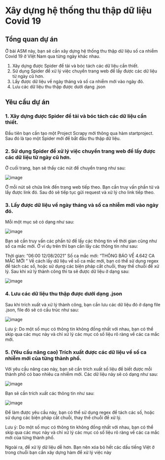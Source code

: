 <h1> Xây dựng hệ thống thu thập dữ liệu Covid 19 </h1>

<h2> Tổng quan dự án </h2>

Ở bài ASM này, bạn sẽ cần xây dựng hệ thống thu thập dữ liệu số ca nhiễm Covid 19 ở VIệt Nam qua từng ngày khác nhau.
<ol>
<li>Xây dựng được Spider để tải và bóc tách các dữ liệu cần thiết. </li>
<li>Sử dụng Spider để xử lý việc chuyển trang web để lấy được các dữ liệu từ ngày cũ hơn.</li>
<li>Lấy được dữ liệu về ngày tháng và số ca nhiễm mới vào ngày đó.</li>
<li> Lưu các dữ liệu thu thập được dưới dạng .json </li>
</ol>

<h2> Yêu cầu dự án </h2>

<h3> 1. Xây dựng được Spider để tải và bóc tách các dữ liệu cần thiết. </h3>

Đầu tiên bạn cần tạo một Project Scrapy mới thông qua hàm startproject. Sau đó là tạo một Spider mới để bắt đầu thu thập dữ liệu.

<h3> 2. Sử dụng Spider để xử lý việc chuyển trang web để lấy được các dữ liệu từ ngày cũ hơn. </h3>

Ở cuối trang, bạn sẽ thấy các nút để chuyển trang như sau:

![image](https://github.com/QSDE2607/Scrapy/assets/171625181/0238eeff-1bf9-4747-9070-babc9d4347c4)


Ở mỗi nút sẽ chứa link đến trang web tiếp theo. Bạn cần truy vấn phần tử và lấy được link đó. Sau đó sẽ tiếp tục gửi request và xử lý cho link tiếp theo.

<h3> 3. Lấy được dữ liệu về ngày tháng và số ca nhiễm mới vào ngày đó. </h3>

Mỗi một mục sẽ có dạng như sau:

![image](https://github.com/QSDE2607/Scrapy/assets/171625181/a3224c52-433b-4197-9b7d-87e7c97993c0)


Bạn sẽ cần truy vấn các phần tử để lấy các thông tin về thời gian cũng như số ca mắc mới. Ở ví dụ trên thì bạn cần lấy các thông tin như sau:

Thời gian: “06:00 12/08/2021”
Số ca mắc mới: “THÔNG BÁO VỀ 4.642 CA MẮC MỚI ”
Về cách lấy dữ liệu về số ca mắc mới, bạn có thể sử dụng regex để tách các số, hoặc sử dụng các biện pháp cắt chuỗi, thay thế chuỗi để xử lý. Sau khi xử lý thành công thì ta sẽ được dữ liệu ở dạng sau:

![image](https://github.com/QSDE2607/Scrapy/assets/171625181/6b432834-24f7-40f9-86ef-710846b26388)


<h3>  4. Lưu các dữ liệu thu thập được dưới dạng .json </h3>

Sau khi trích xuất và xử lý thành công, bạn cần lưu các dữ liệu đó ở dạng file .json, file đó sẽ có cấu trúc như sau:

![image](https://github.com/QSDE2607/Scrapy/assets/171625181/813af95f-50bb-443d-9925-e7acdb78f6c1)


Lưu ý: Do một số mục có thông tin không đồng nhất với nhau, bạn có thể skip qua các mục này và chỉ xử lý các mục có số liệu rõ ràng về các ca mắc mới.

<h3>  5. (Yêu cầu nâng cao) Trích xuất được các dữ liệu về số ca nhiễm mới của từng thành phố.</h3>

Với yêu cầu nâng cao này, bạn sẽ cần trích xuất số liệu để biết được mỗi thành phố có bao nhiêu ca nhiễm mới. Các dữ liệu này sẽ có dạng như sau:

![image](https://github.com/QSDE2607/Scrapy/assets/171625181/f9b53289-5752-420f-93b0-7b7419f5ecb6)


Bạn sẽ cần trích xuất các thông tin như sau:

![image](https://github.com/QSDE2607/Scrapy/assets/171625181/aabfb3ce-a291-4681-970a-2e93865baa49)


Để làm được yêu cầu này,  bạn có thể sử dụng regex để tách các số, hoặc sử dụng các biện pháp cắt chuỗi, thay thế chuỗi để xử lý.

Lưu ý: Do một số mục có thông tin không đồng nhất với nhau, bạn có thể skip qua các mục này và chỉ xử lý các mục có số liệu rõ ràng về các ca mắc mới của từng thành phố.

Ngoài ra, để xử lý dữ liệu dễ hơn. Bạn nên xóa bỏ hết các dấu tiếng Việt ở trong chuỗi bạn cần xây dựng hàm để xử lý việc này

